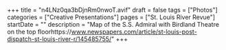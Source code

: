 +++
title = "n4LNz0qa3bDjnRm0nwoT.avif"
draft = false
tags = ["Photos"]
categories = ["Creative Presentations"]
pages = ["St. Louis River Revue"]
startDate = ""
description = "Map of the S.S. Admiral with Birdland Theatre on the top floorhttps://www.newspapers.com/article/st-louis-post-dispatch-st-louis-river-r/145485755/"
+++
